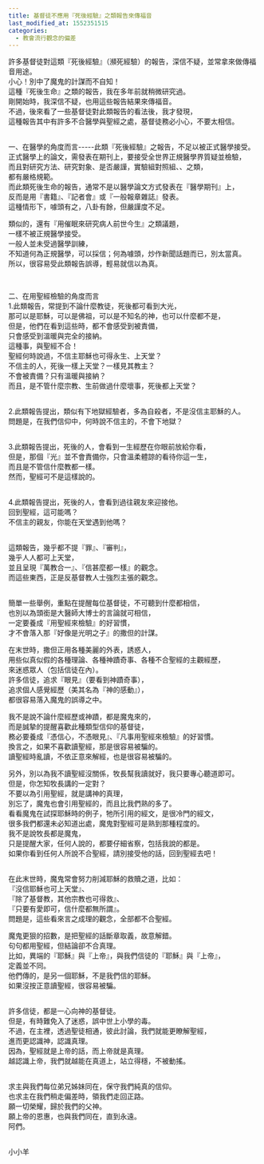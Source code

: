 ```yaml
---
title: 基督徒不應用『死後經驗』之類報告來傳福音
last_modified_at: 1552351515
categories:
  - 教會流行觀念的偏差
---
```


<p>許多基督徒對這類『死後經驗』（瀕死經驗）的報告，深信不疑，並常拿來做傳福音用途。<br>
小心！別中了魔鬼的計謀而不自知！<br>
這種『死後生命』之類的報告，我在多年前就稍微研究過。<br>
剛開始時，我深信不疑，也用這些報告結果來傳福音。<br>
不過，後來看了一些基督徒對此類報告的看法後，我才發現，<br>
這種報告其中有許多不合醫學與聖經之處，基督徒務必小心，不要太相信。</p>

<p><br>
一、在醫學的角度而言-----此類『死後經驗』之報告，不足以被正式醫學接受。<br>
正式醫學上的論文，需發表在期刊上，要接受全世界正規醫學界質疑並檢驗，<br>
而且對研究方法、研究對象、是否嚴謹，實驗組對照組、、之類，<br>
都有嚴格規範。<br>
而此類死後生命的報告，通常不是以醫學論文方式發表在『醫學期刊』上，<br>
反而是用『書籍』、『記者會』或『一般報章雜誌』發表。<br>
這種情形下，噱頭有之，八卦有餘，但嚴謹度不足。</p>

<p>類似的，還有『用催眠來研究病人前世今生』之類議題，<br>
一樣不被正規醫學接受。<br>
一般人並未受過醫學訓練，<br>
不知道何為正規醫學，可以採信；何為噱頭，炒作新聞話題而已，別太當真。<br>
所以，很容易受此類報告誤導，輕易就信以為真。</p>

<p>&nbsp;</p>

<p>二、在用聖經檢驗的角度而言<br>
1.此類報告，常提到不論什麼教徒，死後都可看到大光，<br>
那可以是耶穌，可以是佛祖，可以是不知名的神，也可以什麼都不是，<br>
但是，他們在看到這些時，都不會感受到被責備，<br>
只會感受到溫暖與完全的接納。<br>
這種事，與聖經不合！<br>
聖經何時說過，不信主耶穌也可得永生、上天堂？<br>
不信主的人，死後一樣上天堂？一樣見其教主？<br>
不會被責備？只有溫暖與接納？<br>
而且，是不管什麼宗教、生前做過什麼壞事，死後都上天堂？</p>

<p><br>
2.此類報告提出，類似有下地獄經驗者，多為自殺者，不是沒信主耶穌的人。<br>
問題是，在我們信仰中，何時說不信主的，不會下地獄？</p>

<p><br>
3.此類報告提出，死後的人，會看到一生經歷在你眼前放給你看，<br>
但是，那個『光』並不會責備你，只會溫柔體諒的看待你這一生，<br>
而且是不管信什麼教都一樣。<br>
然而，聖經可不是這樣說的。</p>

<p><br>
4.此類報告提出，死後的人，會看到過往親友來迎接他。<br>
回到聖經，這可能嗎？<br>
不信主的親友，你能在天堂遇到他嗎？</p>

<p><br>
這類報告，幾乎都不提『罪』、『審判』，<br>
幾乎人人都可上天堂，<br>
並且呈現『萬教合一』、『信甚麼都一樣』的觀念。<br>
而這些東西，正是反基督教人士強烈主張的觀念。</p>

<p><br>
簡單一些舉例，重點在提醒每位基督徒，不可聽到什麼都相信，<br>
也別以為頭銜是大醫師大博士的言論就可相信，<br>
一定要養成『用聖經來檢驗』的好習慣，<br>
才不會落入那『好像是光明之子』的撒但的計謀。</p>

<p>在末世時，撒但正用各種美麗的外表，誘惑人，<br>
用些似真似假的各種理論、各種神蹟奇事、各種不合聖經的主觀經歷，<br>
來迷惑眾人（包括信徒在內）。<br>
許多信徒，追求『眼見』（要看到神蹟奇事），<br>
追求個人感覺經歷（美其名為『神的感動』），<br>
都很容易落入魔鬼的誤導之中。</p>

<p>我不是說不論什麼經歷或神蹟，都是魔鬼來的，<br>
而是誠摯的提醒喜歡此種類型信仰的基督徒，<br>
務必要養成『憑信心，不憑眼見』、『凡事用聖經來檢驗』的好習慣。<br>
換言之，如果不喜歡讀聖經，那是很容易被騙的。<br>
讀聖經時亂讀，不依正意來解經，也是很容易被騙的。</p>

<p>另外，別以為我不讀聖經沒關係，牧長幫我讀就好，我只要專心聽道即可。<br>
但是，你怎知牧長講的一定對？<br>
不要以為引用聖經，就是講神的真理，<br>
別忘了，魔鬼也會引用聖經的，而且比我們熟的多了。<br>
看看魔鬼在試探耶穌時的例子，牠所引用的經文，是很冷門的經文，<br>
很多我們都還未必知道出處，魔鬼對聖經可是熟到那種程度的。<br>
我不是說牧長都是魔鬼，<br>
只是提醒大家，任何人說的，都要仔細省察，包括我說的都是。<br>
如果你看到任何人所說不合聖經，請別接受他的話，回到聖經去吧！</p>

<p><br>
在此末世時，魔鬼常會努力削減耶穌的救贖之道，比如：<br>
『沒信耶穌也可上天堂』、<br>
『除了基督教，其他宗教也可得救』、<br>
『只要有愛即可，信什麼都無所謂』。<br>
問題是，這些看來言之成理的觀念，全部都不合聖經。</p>

<p>魔鬼更狠的招數，是把聖經的話斷章取義，故意解錯。<br>
句句都用聖經，但結論卻不合真理。<br>
比如，異端的『耶穌』與『上帝』，與我們信徒的『耶穌』與『上帝』，<br>
定義並不同。<br>
他們傳的，是另一個耶穌，不是我們信的耶穌。<br>
如果沒按正意讀聖經，很容易被騙。</p>

<p><br>
許多信徒，都是一心向神的基督徒。<br>
但是，有時難免入了迷惑，誤中世上小學的毒。<br>
不過，在主裡，透過聖徒相通，彼此討論，我們就能更瞭解聖經，<br>
進而更認識神，認識真理。<br>
因為，聖經就是上帝的話，而上帝就是真理。<br>
越認識上帝，我們就越能在真道上，站立得穩，不被動搖。</p>

<p><br>
求主與我們每位弟兄姊妹同在，保守我們純真的信仰。<br>
也求主在我們稍走偏差時，領我們走回正路。<br>
願一切榮耀，歸於我們的父神。<br>
願上帝的恩惠，也與我們同在，直到永遠。<br>
阿們。</p>

<p><br>
小小羊</p>

